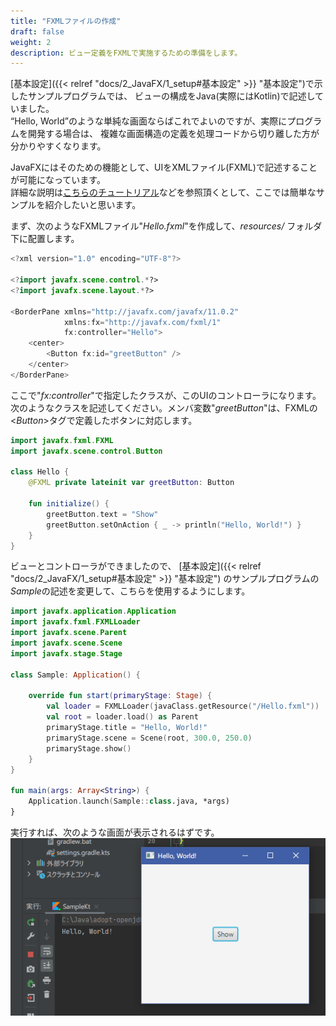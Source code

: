 ```yaml
---
title: "FXMLファイルの作成"
draft: false
weight: 2
description: ビュー定義をFXMLで実施するための準備をします。
---
```


[基本設定]({{< relref "docs/2_JavaFX/1_setup#基本設定" >}} "基本設定")で示したサンプルプログラムでは、
ビューの構成をJava(実際にはKotlin)で記述していました。  
“Hello, World”のような単純な画面ならばこれでよいのですが、実際にプログラムを開発する場合は、
複雑な画面構造の定義を処理コードから切り離した方が分かりやすくなります。

JavaFXにはそのための機能として、UIをXMLファイル(FXML)で記述することが可能になっています。  
詳細な説明は[こちらのチュートリアル](https://docs.oracle.com/javase/jp/8/javafx/get-started-tutorial/fxml_tutorial.htm)などを参照頂くとして、ここでは簡単なサンプルを紹介したいと思います。

まず、次のようなFXMLファイル"*Hello.fxml*"を作成して、*resources/* フォルダ下に配置します。

```kotlin
<?xml version="1.0" encoding="UTF-8"?>

<?import javafx.scene.control.*?>
<?import javafx.scene.layout.*?>

<BorderPane xmlns="http://javafx.com/javafx/11.0.2"
            xmlns:fx="http://javafx.com/fxml/1"
            fx:controller="Hello">
    <center>
        <Button fx:id="greetButton" />
    </center>
</BorderPane>
```

ここで"*fx:controller*"で指定したクラスが、このUIのコントローラになります。  
次のようなクラスを記述してください。メンバ変数"*greetButton*"は、FXMLの&lt;*Button*&gt;タグで定義したボタンに対応します。

```kotlin
import javafx.fxml.FXML
import javafx.scene.control.Button

class Hello {
	@FXML private lateinit var greetButton: Button

	fun initialize() {
		greetButton.text = "Show"
		greetButton.setOnAction { _ -> println("Hello, World!") }
	}
}
```

ビューとコントローラができましたので、
[基本設定]({{< relref "docs/2_JavaFX/1_setup#基本設定" >}} "基本設定")
のサンプルプログラムの*Sample*の記述を変更して、こちらを使用するようにします。

```kotlin
import javafx.application.Application
import javafx.fxml.FXMLLoader
import javafx.scene.Parent
import javafx.scene.Scene
import javafx.stage.Stage

class Sample: Application() {

	override fun start(primaryStage: Stage) {
		val loader = FXMLLoader(javaClass.getResource("/Hello.fxml"))
		val root = loader.load() as Parent
		primaryStage.title = "Hello, World!"
		primaryStage.scene = Scene(root, 300.0, 250.0)
		primaryStage.show()
	}
}

fun main(args: Array<String>) {
	Application.launch(Sample::class.java, *args)
}
```

実行すれば、次のような画面が表示されるはずです。
![Hello, World](javafx_3.png)
